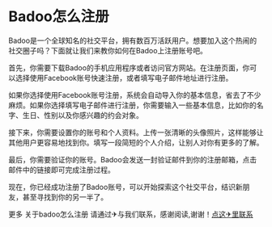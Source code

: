 # Badoo怎么注册

Badoo是一个全球知名的社交平台，拥有数百万活跃用户。想要加入这个热闹的社交圈子吗？下面就让我们来教你如何在Badoo上注册账号吧。

首先，你需要下载Badoo的手机应用程序或者访问官方网站。在注册页面，你可以选择使用Facebook账号快速注册，或者填写电子邮件地址进行注册。

如果你选择使用Facebook账号注册，系统会自动导入你的基本信息，省去了不少麻烦。如果你选择填写电子邮件进行注册，你需要输入一些基本信息，比如你的名字、生日、性别以及你感兴趣的约会对象。

接下来，你需要设置你的账号和个人资料。上传一张清晰的头像照片，这样能够让其他用户更容易地找到你。填写一段简短的个人介绍，让别人对你有更多的了解。

最后，你需要验证你的账号。Badoo会发送一封验证邮件到你的注册邮箱，点击邮件中的链接即可完成注册过程。

现在，你已经成功注册了Badoo账号，可以开始探索这个社交平台，结识新朋友，甚至寻找到你的另一半了。

更多 关于badoo怎么注册 请通过✈与我们联系，感谢阅读,谢谢！[点这✈里联系](https://gg.k02.cc)